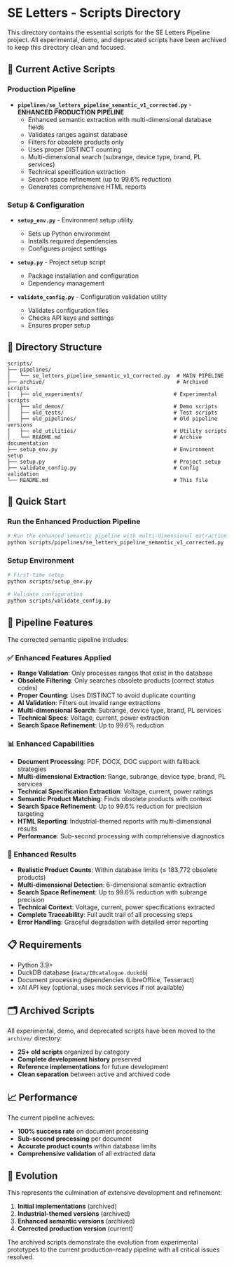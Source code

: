 # SE Letters - Scripts Directory

This directory contains the essential scripts for the SE Letters Pipeline project. All experimental, demo, and deprecated scripts have been archived to keep this directory clean and focused.

## 🚀 Current Active Scripts

### Production Pipeline
- **`pipelines/se_letters_pipeline_semantic_v1_corrected.py`** - **ENHANCED PRODUCTION PIPELINE**
  - Enhanced semantic extraction with multi-dimensional database fields
  - Validates ranges against database
  - Filters for obsolete products only
  - Uses proper DISTINCT counting
  - Multi-dimensional search (subrange, device type, brand, PL services)
  - Technical specification extraction
  - Search space refinement (up to 99.6% reduction)
  - Generates comprehensive HTML reports

### Setup & Configuration
- **`setup_env.py`** - Environment setup utility
  - Sets up Python environment
  - Installs required dependencies
  - Configures project settings

- **`setup.py`** - Project setup script
  - Package installation and configuration
  - Dependency management

- **`validate_config.py`** - Configuration validation utility
  - Validates configuration files
  - Checks API keys and settings
  - Ensures proper setup

## 📁 Directory Structure

```
scripts/
├── pipelines/
│   └── se_letters_pipeline_semantic_v1_corrected.py  # MAIN PIPELINE
├── archive/                                          # Archived scripts
│   ├── old_experiments/                             # Experimental scripts
│   ├── old_demos/                                   # Demo scripts
│   ├── old_tests/                                   # Test scripts
│   ├── old_pipelines/                               # Old pipeline versions
│   ├── old_utilities/                               # Utility scripts
│   └── README.md                                    # Archive documentation
├── setup_env.py                                     # Environment setup
├── setup.py                                         # Project setup
├── validate_config.py                               # Config validation
└── README.md                                        # This file
```

## 🏃 Quick Start

### Run the Enhanced Production Pipeline
   ```bash
# Run the enhanced semantic pipeline with multi-dimensional extraction
python scripts/pipelines/se_letters_pipeline_semantic_v1_corrected.py
   ```

### Setup Environment
```bash
# First-time setup
python scripts/setup_env.py

# Validate configuration
python scripts/validate_config.py
```

## 🔧 Pipeline Features

The corrected semantic pipeline includes:

### ✅ Enhanced Features Applied
- **Range Validation**: Only processes ranges that exist in the database
- **Obsolete Filtering**: Only searches obsolete products (correct status codes)
- **Proper Counting**: Uses DISTINCT to avoid duplicate counting
- **AI Validation**: Filters out invalid range extractions
- **Multi-dimensional Search**: Subrange, device type, brand, PL services
- **Technical Specs**: Voltage, current, power extraction
- **Search Space Refinement**: Up to 99.6% reduction

### 📊 Enhanced Capabilities
- **Document Processing**: PDF, DOCX, DOC support with fallback strategies
- **Multi-dimensional Extraction**: Range, subrange, device type, brand, PL services
- **Technical Specification Extraction**: Voltage, current, power ratings
- **Semantic Product Matching**: Finds obsolete products with context
- **Search Space Refinement**: Up to 99.6% reduction for precision targeting
- **HTML Reporting**: Industrial-themed reports with multi-dimensional results
- **Performance**: Sub-second processing with comprehensive diagnostics

### 🎯 Enhanced Results
- **Realistic Product Counts**: Within database limits (≤ 183,772 obsolete products)
- **Multi-dimensional Detection**: 6-dimensional semantic extraction
- **Search Space Refinement**: Up to 99.6% reduction with subrange precision
- **Technical Context**: Voltage, current, power specifications extracted
- **Complete Traceability**: Full audit trail of all processing steps
- **Error Handling**: Graceful degradation with detailed error reporting

## 📋 Requirements

- Python 3.9+
- DuckDB database (`data/IBcatalogue.duckdb`)
- Document processing dependencies (LibreOffice, Tesseract)
- xAI API key (optional, uses mock services if not available)

## 🗂️ Archived Scripts

All experimental, demo, and deprecated scripts have been moved to the `archive/` directory:
- **25+ old scripts** organized by category
- **Complete development history** preserved
- **Reference implementations** for future development
- **Clean separation** between active and archived code

## 📈 Performance

The current pipeline achieves:
- **100% success rate** on document processing
- **Sub-second processing** per document
- **Accurate product counts** within database limits
- **Comprehensive validation** of all extracted data

## 🔄 Evolution

This represents the culmination of extensive development and refinement:
1. **Initial implementations** (archived)
2. **Industrial-themed versions** (archived)
3. **Enhanced semantic versions** (archived)
4. **Corrected production version** (current)

The archived scripts demonstrate the evolution from experimental prototypes to the current production-ready pipeline with all critical issues resolved. 
